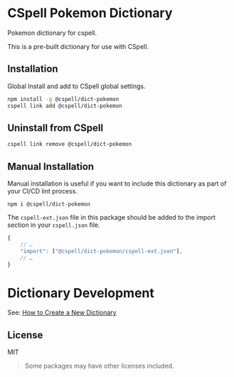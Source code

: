 # CSpell Pokemon Dictionary

Pokemon dictionary for cspell.

This is a pre-built dictionary for use with CSpell.

## Installation

Global Install and add to CSpell global settings.

```sh
npm install -g @cspell/dict-pokemon
cspell link add @cspell/dict-pokemon
```

## Uninstall from CSpell

```sh
cspell link remove @cspell/dict-pokemon
```

## Manual Installation

Manual installation is useful if you want to include this dictionary as part of your CI/CD lint process.

```
npm i @cspell/dict-pokemon
```

The `cspell-ext.json` file in this package should be added to the import section in your `cspell.json` file.

```javascript
{
    // …
    "import": ["@cspell/dict-pokemon/cspell-ext.json"],
    // …
}
```

# Dictionary Development

See: [How to Create a New Dictionary](https://github.com/streetsidesoftware/cspell-dicts#how-to-create-a-new-dictionary)

## License

MIT

> Some packages may have other licenses included.

<!--- @@inject: ../../static/footer.md --->
